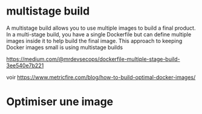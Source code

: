 # multistage build

A multistage build allows you to use multiple images to build a final product.
In a multi-stage build, you have a single Dockerfile but can define multiple images inside it to help build the final image.
This approach to keeping Docker images small is using multistage builds

<https://medium.com/@mrdevsecops/dockerfile-multiple-stage-build-3ee540e7b221>

voir
<https://www.metricfire.com/blog/how-to-build-optimal-docker-images/>

# Optimiser une image
